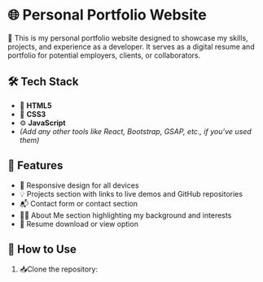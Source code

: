 # 🌐 Personal Portfolio Website

🎯 This is my personal portfolio website designed to showcase my skills, projects, and experience as a developer. It serves as a digital resume and portfolio for potential employers, clients, or collaborators.

## 🛠️ Tech Stack
- 🧱 **HTML5**
- 🎨 **CSS3**
- ⚙️ **JavaScript**
- *(Add any other tools like React, Bootstrap, GSAP, etc., if you’ve used them)*

## 📁 Features
- 📱 Responsive design for all devices
- 💡 Projects section with links to live demos and GitHub repositories
- 📬 Contact form or contact section
- 👨‍💻 About Me section highlighting my background and interests
- 📄 Resume download or view option

## 🚀 How to Use
1. 📥Clone the repository: